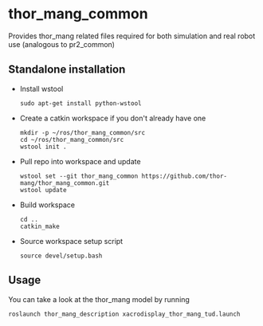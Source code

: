 # thor_mang_common
Provides thor_mang related files required for both simulation and real robot use (analogous to pr2_common)


## Standalone installation


* Install wstool

    ```
    sudo apt-get install python-wstool
    ```
    
* Create a catkin workspace if you don't already have one

    ```
    mkdir -p ~/ros/thor_mang_common/src
    cd ~/ros/thor_mang_common/src
    wstool init .
    ```
* Pull repo into workspace and update

    ```
    wstool set --git thor_mang_common https://github.com/thor-mang/thor_mang_common.git
    wstool update
    ```
* Build workspace

    ```
    cd ..
    catkin_make
    ```
* Source workspace setup script

    ```
    source devel/setup.bash
    ```
    
## Usage

You can take a look at the thor_mang model by running

    roslaunch thor_mang_description xacrodisplay_thor_mang_tud.launch
